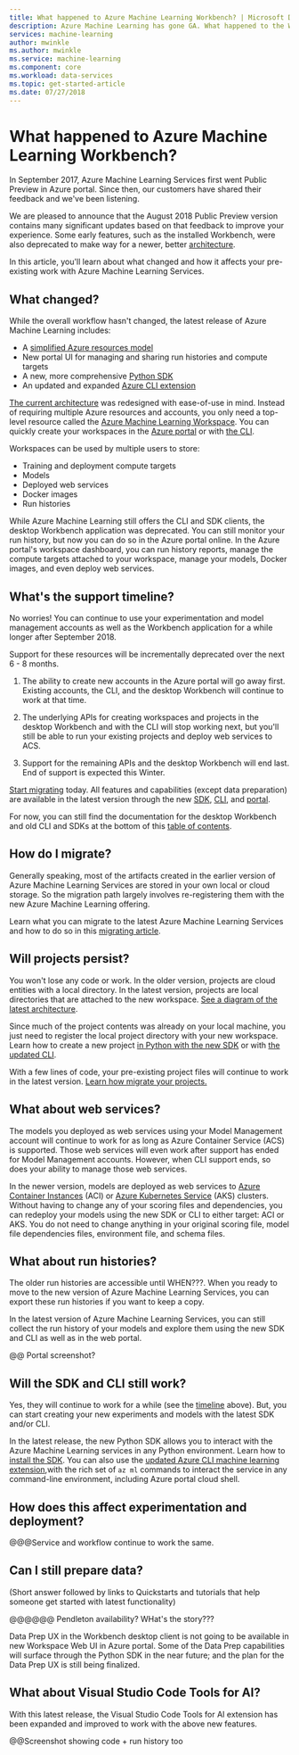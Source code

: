 ```yaml
---
title: What happened to Azure Machine Learning Workbench? | Microsoft Docs
description: Azure Machine Learning has gone GA. What happened to the Workbench application? 
services: machine-learning
author: mwinkle
ms.author: mwinkle
ms.service: machine-learning
ms.component: core
ms.workload: data-services
ms.topic: get-started-article
ms.date: 07/27/2018
---
```

# What happened to Azure Machine Learning Workbench?
 
In September 2017, Azure Machine Learning Services first went Public Preview in Azure portal. Since then, our customers have shared their feedback and we've been listening. 

We are pleased to announce that the August 2018 Public Preview version contains many significant updates based on that feedback to improve your experience. Some early features, such as the installed Workbench, were also deprecated to make way for a newer, better [architecture](concept-azure-machine-learning-architecture.md). 

In this article, you'll learn about what changed and how it affects your pre-existing work with Azure Machine Learning Services.

## What changed?

While the overall workflow hasn't changed, the latest release of Azure Machine Learning includes:
+ A [simplified Azure resources model](concept-azure-machine-learning-architecture.md)
+ New portal UI for managing and sharing run histories and compute targets
+ A new, more comprehensive [Python SDK](reference-azure-machine-learning-sdk.md)
+ An updated and expanded [Azure CLI extension](reference-azure-machine-learning-sdk.md)

[The current architecture](concept-azure-machine-learning-architecture.md) was redesigned with ease-of-use in mind. Instead of requiring multiple Azure resources and accounts, you only need a top-level resource called the [Azure Machine Learning Workspace](concept-azure-machine-learning-architecture.md).  You can quickly create your workspaces in the [Azure portal](quickstart-get-started.md) or with [the CLI](quickstart-get-started-with-cli.md).  

Workspaces can be used by multiple users to store:
+ Training and deployment compute targets
+ Models
+ Deployed web services
+ Docker images
+ Run histories 

While Azure Machine Learning still offers the CLI and SDK clients, the desktop Workbench application was deprecated. You can still monitor your run history, but now you can do so in the Azure portal online. In the Azure portal's workspace dashboard, you can run history reports, manage the compute targets attached to your workspace, manage your models, Docker images, and even deploy web services.

<a name="timeline"></a>

## What's the support timeline?
No worries! You can continue to use your experimentation and model management accounts as well as the Workbench application for a while longer after September 2018. 

Support for these resources will be incrementally deprecated over the next 6 - 8 months. 

1. The ability to create new accounts in the Azure portal will go away first. Existing accounts, the CLI, and the desktop Workbench will continue to work at that time.

1. The underlying APIs for creating workspaces and projects in the desktop Workbench and with the CLI will stop working next, but you'll still be able to run your existing projects and deploy web services to ACS. 

1. Support for the remaining APIs and the desktop Workbench will end last. End of support is expected this Winter. 

[Start migrating](how-to-migrate.md) today. All features and capabilities (except data preparation) are available in the latest version through the new [SDK](reference-azure-machine-learning-sdk.md), [CLI](reference-azure-machine-learning-cli.md), and [portal](quickstart-get-started.md).

For now, you can still find the documentation for the desktop Workbench and old CLI and SDKs at the bottom of this [table of contents](../desktop-workbench/tutorial-classifying-iris-part-1.md).

## How do I migrate?

Generally speaking, most of the artifacts created in the earlier version of Azure Machine Learning Services are stored in your own local or cloud storage. So the migration path largely involves re-registering them with the new Azure Machine Learning offering. 

Learn what you can migrate to the latest Azure Machine Learning Services and how to do so in this [migrating article](how-to-migrate.md).

## Will projects persist?

You won't lose any code or work. In the older version, projects are cloud entities with a local directory. In the latest version, projects are local directories that are attached to the new workspace. [See a diagram of the latest architecture](concept-azure-machine-learning-architecture.md). 

Since much of the project contents was already on your local machine, you just need to register the local project directory with your new workspace. Learn how to create a new project [in Python with the new SDK](quickstart-get-started.md) or with [the updated CLI](quickstart-get-started-with-cli.md).

With a few lines of code, your pre-existing project files will continue to work in the latest version. [Learn how migrate your projects.](how-to-migrate.md#projects)

## What about web services?

The models you deployed as web services using your Model Management account will continue to work for as long as Azure Container Service (ACS) is supported. Those web services will even work after support has ended for Model Management accounts. However, when CLI support ends, so does your ability to manage those web services.

In the newer version, models are deployed as web services to [Azure Container Instances](how-to-deploy-to-aci.md) (ACI) or [Azure Kubernetes Service](how-to-deploy-to-aks.md) (AKS) clusters. Without having to change any of your scoring files and dependencies, you can redeploy your models using the new SDK or CLI to either target: ACI or AKS. You do not need to change anything in your original scoring file, model file dependencies files, environment file, and schema files. 

## What about run histories?

The older run histories are accessible until WHEN???. When you ready to move to the new version of Azure Machine Learning Services, you can export these run histories if you want to keep a copy. 

In the latest version of Azure Machine Learning Services, you can still collect the run history of your models and explore them using the new SDK and CLI as well as in the web portal. 

@@ Portal screenshot?

## Will the SDK and CLI still work?
Yes, they will continue to work for a while (see the [timeline](#timeline) above). But, you can start creating your new experiments and models with the latest SDK and/or CLI.

In the latest release, the new Python SDK allows you to interact with the Azure Machine Learning services in any Python environment. Learn how to [install the SDK](reference-azure-machine-learning-sdk.md).  You can also use the [updated Azure CLI machine learning extension](reference-azure-machine-learning-cli.md),with the rich set of `az ml` commands to interact the service in any command-line environment, including Azure portal cloud shell.
 
## How does this affect experimentation and deployment?

@@@Service and workflow continue to work the same.

## Can I still prepare data?
(Short answer followed by links to Quickstarts and tutorials that help someone get started with latest functionality)

@@@@@@ Pendleton availability? WHat's the story???

Data Prep UX in the Workbench desktop client is not going to be available in new Workspace Web UI in Azure portal. Some of the Data Prep capabilities will surface through the Python SDK in the near future; and the plan for the Data Prep UX is still being finalized.
 

## What about Visual Studio Code Tools for AI?

With this latest release, the Visual Studio Code Tools for AI extension has been expanded and improved to work with the above new features.

@@Screenshot showing code + run history too
